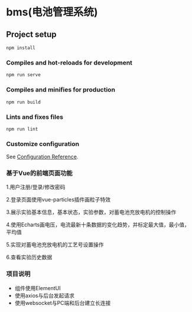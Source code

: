# bms(电池管理系统)

## Project setup
```
npm install
```

### Compiles and hot-reloads for development
```
npm run serve
```

### Compiles and minifies for production
```
npm run build
```

### Lints and fixes files
```
npm run lint
```

### Customize configuration
See [Configuration Reference](https://cli.vuejs.org/config/).

### 基于Vue的前端页面功能

  1.用户注册/登录/修改密码


2.登录页面使用vue-particles插件画粒子特效


3.展示实验基本信息，基本状态，实验参数，对蓄电池充放电机的控制操作


4.使用Echarts画电压，电流最新十条数据的变化趋势，并标定最大值，最小值，平均值


5.实现对蓄电池充放电机的工艺号设置操作


6.查看实验历史数据

### 项目说明


*  组件使用ElementUI
*  使用axios与后台发起请求
*  使用websocket与PC端和后台建立长连接
